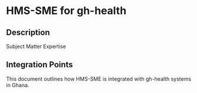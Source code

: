# HMS-SME for gh-health

## Description

Subject Matter Expertise

## Integration Points

This document outlines how HMS-SME is integrated with gh-health systems in Ghana.
